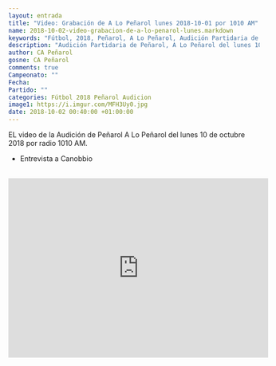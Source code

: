 ```yaml
---
layout: entrada
title: "Video: Grabación de A Lo Peñarol lunes 2018-10-01 por 1010 AM"
name: 2018-10-02-video-grabacion-de-a-lo-penarol-lunes.markdown
keywords: "Fútbol, 2018, Peñarol, A Lo Peñarol, Audición Partidaria de Peñarol, video, youtube"
description: "Audición Partidaria de Peñarol, A Lo Peñarol del lunes 10 de octubre por radio 1010 AM."
author: CA Peñarol
gosne: CA Peñarol
comments: true
Campeonato: ""
Fecha:
Partido: ""
categories: Fútbol 2018 Peñarol Audicion
image1: https://i.imgur.com/MFH3Uy0.jpg
date: 2018-10-02 00:40:00 +01:00:00
---
```


EL video de la Audición de Peñarol A Lo Peñarol del lunes 10 de octubre 2018 por radio 1010 AM.

 - Entrevista a Canobbio

<br>

<iframe width="521" height="360" src="https://www.youtube.com/embed/6UuhTaHTxcM" frameborder="0" allow="autoplay; encrypted-media" allowfullscreen></iframe>

<br>
